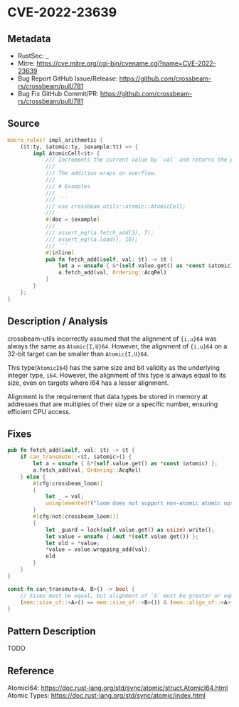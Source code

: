 # CVE-2022-23639

## Metadata

- RustSec: \_
- Mitre: https://cve.mitre.org/cgi-bin/cvename.cgi?name=CVE-2022-23639
- Bug Report GitHub Issue/Release: https://github.com/crossbeam-rs/crossbeam/pull/781
- Bug Fix GitHub Commit/PR: https://github.com/crossbeam-rs/crossbeam/pull/781

## Source

```rust
macro_rules! impl_arithmetic {
    ($t:ty, $atomic:ty, $example:tt) => {
        impl AtomicCell<$t> {
            /// Increments the current value by `val` and returns the previous value.
            ///
            /// The addition wraps on overflow.
            ///
            /// # Examples
            ///
            /// ```
            /// use crossbeam_utils::atomic::AtomicCell;
            ///
            #[doc = $example]
            ///
            /// assert_eq!(a.fetch_add(3), 7);
            /// assert_eq!(a.load(), 10);
            /// ```
            #[inline]
            pub fn fetch_add(&self, val: $t) -> $t {
                let a = unsafe { &*(self.value.get() as *const $atomic) };
                a.fetch_add(val, Ordering::AcqRel)
            }
        }
    };
}
```

## Description / Analysis

crossbeam-utils incorrectly assumed that the alignment of `{i,u}64` was always the same as `Atomic{I,U}64`. However, the alignment of `{i,u}64` on a 32-bit target can be smaller than `Atomic{I,U}64`.

This type(`AtomicI64`) has the same size and bit validity as the underlying integer type, `i64`. However, the alignment of this type is always equal to its size, even on targets where i64 has a lesser alignment.

Alignment is the requirement that data types be stored in memory at addresses that are multiples of their size or a specific number, ensuring efficient CPU access.

## Fixes

```rust
pub fn fetch_add(&self, val: $t) -> $t {
    if can_transmute::<$t, $atomic>() {
        let a = unsafe { &*(self.value.get() as *const $atomic) };
        a.fetch_add(val, Ordering::AcqRel)
    } else {
        #[cfg(crossbeam_loom)]
        {
            let _ = val;
            unimplemented!("loom does not support non-atomic atomic ops");
        }
        #[cfg(not(crossbeam_loom))]
        {
            let _guard = lock(self.value.get() as usize).write();
            let value = unsafe { &mut *(self.value.get()) };
            let old = *value;
            *value = value.wrapping_add(val);
            old
        }
    }
}
```

```rust
const fn can_transmute<A, B>() -> bool {
    // Sizes must be equal, but alignment of `A` must be greater or equal than that of `B`.
    (mem::size_of::<A>() == mem::size_of::<B>()) & (mem::align_of::<A>() >= mem::align_of::<B>())
}
```

## Pattern Description

TODO

## Reference

AtomicI64: https://doc.rust-lang.org/std/sync/atomic/struct.AtomicI64.html
Atomic Types: https://doc.rust-lang.org/std/sync/atomic/index.html
